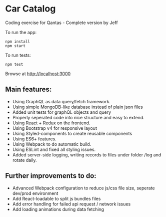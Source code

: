 # Car Catalog
Coding exercise for Qantas - Complete version by Jeff

To run the app:
```
npm install
npm start
```

To run tests:
```
npm test
```

Browse at [http://localhost:3000](http://localhost:3000)

## Main features:
* Using GraphQL as data query/fetch framework.
* Using simple MongoDB-like database instead of plain json files
* Added unit tests for graphQL objects and query
* Properly seperated code into nice structure and easy to extend.
* Using React + Redux on the frontend.
* Using Bootstrap v4 for responsive layout
* Using Styled-components to create reusable components
* Using ES6+ features.
* Using Webpack to do automatic build.
* Using ESLint and fixed all styling issues.
* Added server-side logging, writing records to files under folder /log and rotate daily.

## Further improvements to do:
* Advanced Webpack configuration to reduce js/css file size, seperate dev/prod environment
* Add React-loadable to split js bundles files
* Add error handling for failed api request / network issues
* Add loading animations during data fetching
